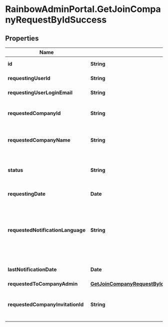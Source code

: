 # RainbowAdminPortal.GetJoinCompanyRequestByIdSuccess

## Properties

Name | Type | Description | Notes
------------ | ------------- | ------------- | -------------
**id** | **String** | Join company request unique Id | 
**requestingUserId** | **String** | Requesting user unique Rainbow Id | 
**requestingUserLoginEmail** | **String** | Requesting user email | 
**requestedCompanyId** | **String** | Unique Id of the company the requesting user wants to join | 
**requestedCompanyName** | **String** | Name of the company the requesting user wants to join | 
**status** | **String** | Request status: one of &#x60;pending&#x60;, &#x60;accepted&#x60;, &#x60;declined&#x60;, &#x60;canceled&#x60; | 
**requestingDate** | **Date** | Date the request was created | 
**requestedNotificationLanguage** | **String** | Requested notification language to use if language of company admin is not defined (used to re-send email request in that language) | 
**lastNotificationDate** | **Date** | Date when the last email notification was sent | 
**requestedToCompanyAdmin** | [**GetJoinCompanyRequestByIdSuccessRequestedToCompanyAdmin**](GetJoinCompanyRequestByIdSuccessRequestedToCompanyAdmin.md) |  | [optional] 
**requestedCompanyInvitationId** | **String** | If the request was sent using a JoinCompanyInvite id, this field is set with this Id | 



